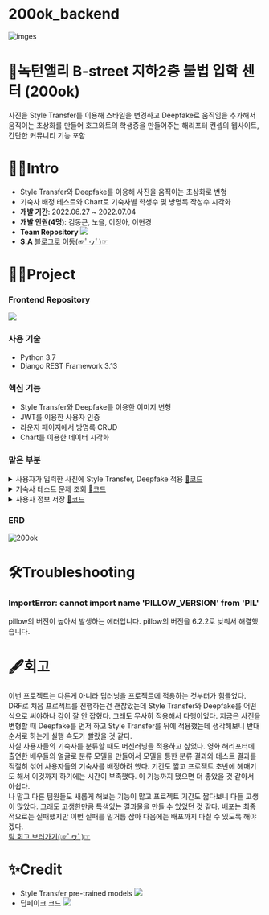 # 200ok_backend
![imges](https://user-images.githubusercontent.com/104487608/185346903-65a8745b-da0f-4fb9-8d4f-a9603735332b.png)
# 🔮녹턴앨리 B-street 지하2층 불법 입학 센터 (200ok)
사진을 Style Transfer를 이용해 스타일을 변경하고 Deepfake로 움직임을 추가해서 움직이는 초상화를 만들어 호그와트의 학생증을 만들어주는 해리포터 컨셉의 웹사이트, 간단한 커뮤니티 기능 포함

# 🧙‍♀️Intro
* Style Transfer와 Deepfake를 이용해 사진을 움직이는 초상화로 변형
* 기숙사 배정 테스트와 Chart로 기숙사별 학생수 및 방명록 작성수 시각화
* **개발 기간**: 2022.06.27 ~ 2022.07.04
* **개발 인원(4명)**: 김동근, 노을, 이정아, 이현경
* **Team Repository** <a href="https://github.com/cmjcum/200ok_backend"><img src="https://img.shields.io/badge/Github-000000?style=flat-square&logo=github&logoColor=white"/></a>
* **S.A** <a href="https://cold-charcoal.tistory.com/108">블로그로 이동(☞ﾟヮﾟ)☞</a>

# 🧙‍♂️Project
### Frontend Repository
<a href="https://github.com/cmjcum/200ok_frontend"><img src="https://img.shields.io/badge/Github-000000?style=flat-square&logo=github&logoColor=white"/></a>

### 사용 기술
* Python 3.7
* Django REST Framework 3.13

### 핵심 기능
* Style Transfer와 Deepfake를 이용한 이미지 변형
* JWT를 이용한 사용자 인증
* 라운지 페이지에서 방명록 CRUD
* Chart를 이용한 데이터 시각화

### 맡은 부분
<details>
<summary>사용자가 입력한 사진에 Style Transfer, Deepfake 적용 <a href="https://github.com/zeonga1102/200ok_backend/blob/master/user/views.py#L60">📑코드</a></summary>

사용자가 입력한 사진을 Style Transfer와 Deepfake를 이용해서 그림처럼 바꾸고 움직이게 했습니다. 바뀌는 스타일과 움직임은 랜덤합니다.<br>
시간이 오래 걸리는 작업이므로 멀티 프로세싱을 이용하여 사용자가 이미지 변환을 긴 시간 기다리지 않아도 되도록 했습니다.
</details>
<details>
<summary>기숙사 테스트 문제 조회 <a href="https://github.com/zeonga1102/200ok_backend/blob/master/dormitory/views.py#L21">📑코드</a></summary>

기숙사 배정을 위한 테스트 문제들을 조회합니다.
</details>
<details>
<summary>사용자 정보 저장 <a href="https://github.com/zeonga1102/200ok_backend/blob/master/user/views.py#L71">📑코드</a></summary>

테스트를 통한 기숙사 정보를 비롯해 사용자가 입력한 정보와 변형한 이미지 url을 저장합니다.
</details>

### ERD
![200ok](https://user-images.githubusercontent.com/104487608/186652733-dd0af8a2-605f-446f-b993-51fb96388c0a.png)

# 🛠Troubleshooting
### ImportError: cannot import name 'PILLOW_VERSION' from 'PIL'
pillow의 버전이 높아서 발생하는 에러입니다. pillow의 버전을 6.2.2로 낮춰서 해결했습니다.

# 🖋회고
이번 프로젝트는 다른게 아니라 딥러닝을 프로젝트에 적용하는 것부터가 힘들었다. DRF로 처음 프로젝트를 진행하는건 괜찮았는데 Style Transfer와 Deepfake를 어떤 식으로 써야하나 감이 잘 안 잡혔다. 그래도 무사히 적용해서 다행이었다. 지금은 사진을 변형할 때 Deepfake를 먼저 하고 Style Transfer를 뒤에 적용했는데 생각해보니 반대 순서로 하는게 실행 속도가 빨랐을 것 같다.<br>
사실 사용자들의 기숙사를 분류할 때도 머신러닝을 적용하고 싶었다. 영화 해리포터에 출연한 배우들의 얼굴로 분류 모델을 만들어서 모델을 통한 분류 결과와 테스트 결과를 적절히 섞어 사용자들의 기숙사를 배정하려 했다. 기간도 짧고 프로젝트 초반에 헤매기도 해서 이것까지 하기에는 시간이 부족했다. 이 기능까지 됐으면 더 좋았을 것 같아서 아쉽다.<br>
나 말고 다른 팀원들도 새롭게 해보는 기능이 많고 프로젝트 기간도 짧다보니 다들 고생이 많았다. 그래도 고생한만큼 특색있는 결과물을 만들 수 있었던 것 같다. 배포는 최종적으로는 실패했지만 이번 실패를 밑거름 삼아 다음에는 배포까지 마칠 수 있도록 해야겠다.<br>
[팀 회고 보러가기(☞ﾟヮﾟ)☞](https://cold-charcoal.tistory.com/116)

# ✨Credit
* Style Transfer pre-trained models <a href="https://github.com/ycjing/Neural-Style-Transfer-Papers"><img src="https://img.shields.io/badge/Github-000000?style=flat-square&logo=github&logoColor=white"/></a>
* 딥페이크 코드 <a href="https://github.com/AliaksandrSiarohin/first-order-model"><img src="https://img.shields.io/badge/Github-000000?style=flat-square&logo=github&logoColor=white"/></a>
